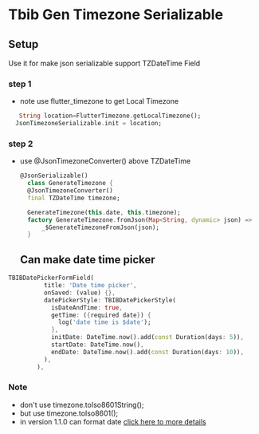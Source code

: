 # Tbib Gen Timezone Serializable

## Setup

Use it for make json serializable support TZDateTime Field

### step 1

- note use flutter_timezone to get Local Timezone

```dart
   String location=FlutterTimezone.getLocalTimezone();
  JsonTimezoneSerializable.init = location;
```

### step 2

- use @JsonTimezoneConverter() above TZDateTime

  ```dart
  @JsonSerializable()
    class GenerateTimezone {
    @JsonTimezoneConverter()
    final TZDateTime timezone;

    GenerateTimezone(this.date, this.timezone);
    factory GenerateTimezone.fromJson(Map<String, dynamic> json) =>
        _$GenerateTimezoneFromJson(json);
    }

  ```

  ## Can make date time picker

```dart
TBIBDatePickerFormField(
          title: 'Date time picker',
          onSaved: (value) {},
          datePickerStyle: TBIBDatePickerStyle(
            isDateAndTime: true,
            getTime: ({required date}) {
              log('date time is $date');
            },
            initDate: DateTime.now().add(const Duration(days: 5)),
            startDate: DateTime.now(),
            endDate: DateTime.now().add(const Duration(days: 10)),
          ),
        ),
```

### Note

- don't use timezone.toIso8601String();
- but use timezone.toIso8601();
- in version 1.1.0 can format date
  <a href="https://pub.dev/packages/tbib_timezone_offset"> click here to more details </a>
